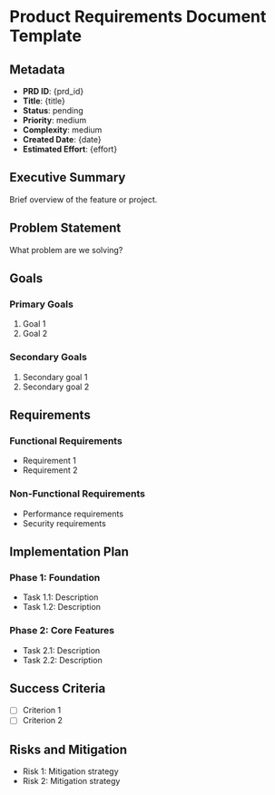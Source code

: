 # Product Requirements Document Template

## Metadata
- **PRD ID**: {prd_id}
- **Title**: {title}
- **Status**: pending
- **Priority**: medium
- **Complexity**: medium
- **Created Date**: {date}
- **Estimated Effort**: {effort}

## Executive Summary
Brief overview of the feature or project.

## Problem Statement
What problem are we solving?

## Goals
### Primary Goals
1. Goal 1
2. Goal 2

### Secondary Goals
1. Secondary goal 1
2. Secondary goal 2

## Requirements
### Functional Requirements
- Requirement 1
- Requirement 2

### Non-Functional Requirements
- Performance requirements
- Security requirements

## Implementation Plan
### Phase 1: Foundation
- Task 1.1: Description
- Task 1.2: Description

### Phase 2: Core Features
- Task 2.1: Description
- Task 2.2: Description

## Success Criteria
- [ ] Criterion 1
- [ ] Criterion 2

## Risks and Mitigation
- Risk 1: Mitigation strategy
- Risk 2: Mitigation strategy
